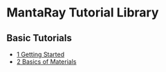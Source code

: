 # MantaRay Tutorial Library

## Basic Tutorials
* [1 Getting Started](1_getting_started/1_getting_started.md)
* [2 Basics of Materials](2_basics_of_materials/2_basics_of_materials.md)
